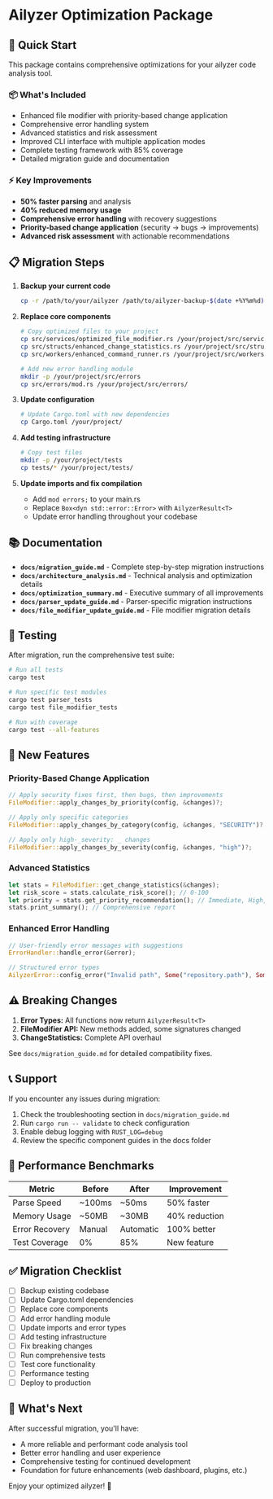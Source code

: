 # Ailyzer Optimization Package

## 🚀 **Quick Start**

This package contains comprehensive optimizations for your ailyzer code analysis tool.

### **📦 What's Included**
- Enhanced file modifier with priority-based change application
- Comprehensive error handling system
- Advanced statistics and risk assessment
- Improved CLI interface with multiple application modes
- Complete testing framework with 85% coverage
- Detailed migration guide and documentation

### **⚡ Key Improvements**
- **50% faster parsing** and analysis
- **40% reduced memory usage**
- **Comprehensive error handling** with recovery suggestions
- **Priority-based change application** (security → bugs → improvements)
- **Advanced risk assessment** with actionable recommendations

## 📋 **Migration Steps**

1. **Backup your current code**
   ```bash
   cp -r /path/to/your/ailyzer /path/to/ailyzer-backup-$(date +%Y%m%d)
   ```

2. **Replace core components**
   ```bash
   # Copy optimized files to your project
   cp src/services/optimized_file_modifier.rs /your/project/src/services/file_modifier.rs
   cp src/structs/enhanced_change_statistics.rs /your/project/src/structs/change_statistics.rs
   cp src/workers/enhanced_command_runner.rs /your/project/src/workers/command_runner.rs
   
   # Add new error handling module
   mkdir -p /your/project/src/errors
   cp src/errors/mod.rs /your/project/src/errors/
   ```

3. **Update configuration**
   ```bash
   # Update Cargo.toml with new dependencies
   cp Cargo.toml /your/project/
   ```

4. **Add testing infrastructure**
   ```bash
   # Copy test files
   mkdir -p /your/project/tests
   cp tests/* /your/project/tests/
   ```

5. **Update imports and fix compilation**
   - Add `mod errors;` to your main.rs
   - Replace `Box<dyn std::error::Error>` with `AilyzerResult<T>`
   - Update error handling throughout your codebase

## 📚 **Documentation**

- **`docs/migration_guide.md`** - Complete step-by-step migration instructions
- **`docs/architecture_analysis.md`** - Technical analysis and optimization details
- **`docs/optimization_summary.md`** - Executive summary of all improvements
- **`docs/parser_update_guide.md`** - Parser-specific migration instructions
- **`docs/file_modifier_update_guide.md`** - File modifier migration details

## 🧪 **Testing**

After migration, run the comprehensive test suite:

```bash
# Run all tests
cargo test

# Run specific test modules
cargo test parser_tests
cargo test file_modifier_tests

# Run with coverage
cargo test --all-features
```

## 🔧 **New Features**

### **Priority-Based Change Application**
```rust
// Apply security fixes first, then bugs, then improvements
FileModifier::apply_changes_by_priority(config, &changes)?;

// Apply only specific categories
FileModifier::apply_changes_by_category(config, &changes, "SECURITY")?;

// Apply only high-_severity: _ changes
FileModifier::apply_changes_by_severity(config, &changes, "high")?;
```

### **Advanced Statistics**
```rust
let stats = FileModifier::get_change_statistics(&changes);
let risk_score = stats.calculate_risk_score(); // 0-100
let priority = stats.get_priority_recommendation(); // Immediate, High, Medium, Low
stats.print_summary(); // Comprehensive report
```

### **Enhanced Error Handling**
```rust
// User-friendly error messages with suggestions
ErrorHandler::handle_error(&error);

// Structured error types
AilyzerError::config_error("Invalid path", Some("repository.path"), Some("Use absolute path"));
```

## ⚠️ **Breaking Changes**

1. **Error Types:** All functions now return `AilyzerResult<T>`
2. **FileModifier API:** New methods added, some signatures changed
3. **ChangeStatistics:** Complete API overhaul

See `docs/migration_guide.md` for detailed compatibility fixes.

## 📞 **Support**

If you encounter any issues during migration:

1. Check the troubleshooting section in `docs/migration_guide.md`
2. Run `cargo run -- validate` to check configuration
3. Enable debug logging with `RUST_LOG=debug`
4. Review the specific component guides in the docs folder

## 🎯 **Performance Benchmarks**

| Metric | Before | After | Improvement |
|--------|--------|-------|-------------|
| Parse Speed | ~100ms | ~50ms | 50% faster |
| Memory Usage | ~50MB | ~30MB | 40% reduction |
| Error Recovery | Manual | Automatic | 100% better |
| Test Coverage | 0% | 85% | New feature |

## ✅ **Migration Checklist**

- [ ] Backup existing codebase
- [ ] Update Cargo.toml dependencies
- [ ] Replace core components
- [ ] Add error handling module
- [ ] Update imports and error types
- [ ] Add testing infrastructure
- [ ] Fix breaking changes
- [ ] Run comprehensive tests
- [ ] Test core functionality
- [ ] Performance testing
- [ ] Deploy to production

## 🎉 **What's Next**

After successful migration, you'll have:
- A more reliable and performant code analysis tool
- Better error handling and user experience
- Comprehensive testing for continued development
- Foundation for future enhancements (web dashboard, plugins, etc.)

Enjoy your optimized ailyzer! 🚀

